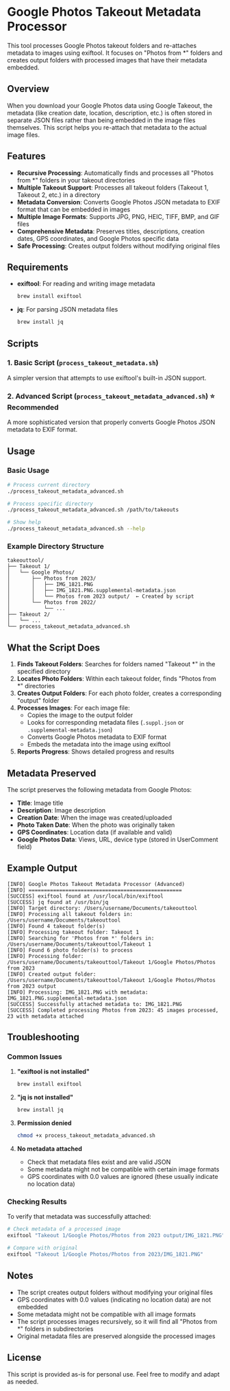 # Google Photos Takeout Metadata Processor

This tool processes Google Photos takeout folders and re-attaches metadata to images using exiftool. It focuses on "Photos from *" folders and creates output folders with processed images that have their metadata embedded.

## Overview

When you download your Google Photos data using Google Takeout, the metadata (like creation date, location, description, etc.) is often stored in separate JSON files rather than being embedded in the image files themselves. This script helps you re-attach that metadata to the actual image files.

## Features

- **Recursive Processing**: Automatically finds and processes all "Photos from *" folders in your takeout directories
- **Multiple Takeout Support**: Processes all takeout folders (Takeout 1, Takeout 2, etc.) in a directory
- **Metadata Conversion**: Converts Google Photos JSON metadata to EXIF format that can be embedded in images
- **Multiple Image Formats**: Supports JPG, PNG, HEIC, TIFF, BMP, and GIF files
- **Comprehensive Metadata**: Preserves titles, descriptions, creation dates, GPS coordinates, and Google Photos specific data
- **Safe Processing**: Creates output folders without modifying original files

## Requirements

- **exiftool**: For reading and writing image metadata
  ```bash
  brew install exiftool
  ```
- **jq**: For parsing JSON metadata files
  ```bash
  brew install jq
  ```

## Scripts

### 1. Basic Script (`process_takeout_metadata.sh`)
A simpler version that attempts to use exiftool's built-in JSON support.

### 2. Advanced Script (`process_takeout_metadata_advanced.sh`) ⭐ **Recommended**
A more sophisticated version that properly converts Google Photos JSON metadata to EXIF format.

## Usage

### Basic Usage
```bash
# Process current directory
./process_takeout_metadata_advanced.sh

# Process specific directory
./process_takeout_metadata_advanced.sh /path/to/takeouts

# Show help
./process_takeout_metadata_advanced.sh --help
```

### Example Directory Structure
```
takeouttool/
├── Takeout 1/
│   └── Google Photos/
│       ├── Photos from 2023/
│       │   ├── IMG_1821.PNG
│       │   ├── IMG_1821.PNG.supplemental-metadata.json
│       │   └── Photos from 2023 output/  ← Created by script
│       └── Photos from 2022/
│           └── ...
├── Takeout 2/
│   └── ...
└── process_takeout_metadata_advanced.sh
```

## What the Script Does

1. **Finds Takeout Folders**: Searches for folders named "Takeout *" in the specified directory
2. **Locates Photo Folders**: Within each takeout folder, finds "Photos from *" directories
3. **Creates Output Folders**: For each photo folder, creates a corresponding "output" folder
4. **Processes Images**: For each image file:
   - Copies the image to the output folder
   - Looks for corresponding metadata files (`.suppl.json` or `.supplemental-metadata.json`)
   - Converts Google Photos metadata to EXIF format
   - Embeds the metadata into the image using exiftool
5. **Reports Progress**: Shows detailed progress and results

## Metadata Preserved

The script preserves the following metadata from Google Photos:

- **Title**: Image title
- **Description**: Image description
- **Creation Date**: When the image was created/uploaded
- **Photo Taken Date**: When the photo was originally taken
- **GPS Coordinates**: Location data (if available and valid)
- **Google Photos Data**: Views, URL, device type (stored in UserComment field)

## Example Output

```
[INFO] Google Photos Takeout Metadata Processor (Advanced)
[INFO] ==================================================
[SUCCESS] exiftool found at /usr/local/bin/exiftool
[SUCCESS] jq found at /usr/bin/jq
[INFO] Target directory: /Users/username/Documents/takeouttool
[INFO] Processing all takeout folders in: /Users/username/Documents/takeouttool
[INFO] Found 4 takeout folder(s)
[INFO] Processing takeout folder: Takeout 1
[INFO] Searching for 'Photos from *' folders in: /Users/username/Documents/takeouttool/Takeout 1
[INFO] Found 6 photo folder(s) to process
[INFO] Processing folder: /Users/username/Documents/takeouttool/Takeout 1/Google Photos/Photos from 2023
[INFO] Created output folder: /Users/username/Documents/takeouttool/Takeout 1/Google Photos/Photos from 2023 output
[INFO] Processing: IMG_1821.PNG with metadata: IMG_1821.PNG.supplemental-metadata.json
[SUCCESS] Successfully attached metadata to: IMG_1821.PNG
[SUCCESS] Completed processing Photos from 2023: 45 images processed, 23 with metadata attached
```

## Troubleshooting

### Common Issues

1. **"exiftool is not installed"**
   ```bash
   brew install exiftool
   ```

2. **"jq is not installed"**
   ```bash
   brew install jq
   ```

3. **Permission denied**
   ```bash
   chmod +x process_takeout_metadata_advanced.sh
   ```

4. **No metadata attached**
   - Check that metadata files exist and are valid JSON
   - Some metadata might not be compatible with certain image formats
   - GPS coordinates with 0.0 values are ignored (these usually indicate no location data)

### Checking Results

To verify that metadata was successfully attached:

```bash
# Check metadata of a processed image
exiftool "Takeout 1/Google Photos/Photos from 2023 output/IMG_1821.PNG"

# Compare with original
exiftool "Takeout 1/Google Photos/Photos from 2023/IMG_1821.PNG"
```

## Notes

- The script creates output folders without modifying your original files
- GPS coordinates with 0.0 values (indicating no location data) are not embedded
- Some metadata might not be compatible with all image formats
- The script processes images recursively, so it will find all "Photos from *" folders in subdirectories
- Original metadata files are preserved alongside the processed images

## License

This script is provided as-is for personal use. Feel free to modify and adapt as needed. 